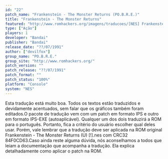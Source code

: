 ```yaml
---
id: "22"
patch_name: "Frankenstein - The Monster Returns (PO.B.R.E.)"
title: "Frankenstein - The Monster Returns"
featured: "http://www.romhackers.org/imagens/traducoes/[NES] Frankenstein - POBRE - 1.png"
type: ["Ação"]
players: 1
developer: "Bandai"
publisher: "Bandai"
release_date: "??/07/1991"
author: ["devilfox"]
group_name: "PO.B.R.E."
group_site: "http://www.romhackers.org/"
patch_version: ""
patch_release: "??/07/1991"
patch_format: ""
patch_status: "100%"
platform: "Console"
system: "NES"
---
```


Esta tradução está muito boa. Todos os textos estão traduzidos e devidamente acentuados, sem falar que os gráficos também foram editados.O pacote de tradução vem com um patch em formato IPS e outro em formato IPS-EXE (autoaplicável). Qualquer um dos dois traduzirá a ROM para o português. Portanto, fica a critério do usuário escolher qual deles usar. Porém, vale lembrar que a tradução deve ser aplicada na ROM original Frankenstein - The Monster Returns (U) [!].nes com CRC32 84F0CD63.Caso ainda reste alguma dúvida, nós aconselhamos a todos que leiam a documentação que acompanha a tradução. Ela explica detalhadamente como aplicar o patch na ROM.